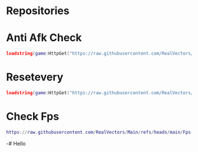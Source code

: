 # Repositories
# Anti Afk Check
```lua
loadstring(game:HttpGet("https://raw.githubusercontent.com/RealVectors/Main/refs/heads/main/Init.lua"))()
```

# Resetevery
```lua
loadstring(game:HttpGet("https://raw.githubusercontent.com/RealVectors/Main/refs/heads/main/Resetevery.lua"))()
```

# Check Fps
```lua
https://raw.githubusercontent.com/RealVectors/Main/refs/heads/main/Fps-Check.lua
```
-# Hello

